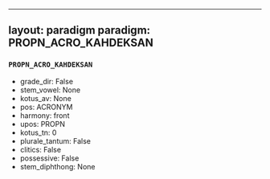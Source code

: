 
---
layout: paradigm
paradigm: PROPN_ACRO_KAHDEKSAN
---
### ` PROPN_ACRO_KAHDEKSAN `


* grade_dir: False
* stem_vowel: None
* kotus_av: None
* pos: ACRONYM
* harmony: front
* upos: PROPN
* kotus_tn: 0
* plurale_tantum: False
* clitics: False
* possessive: False
* stem_diphthong: None
